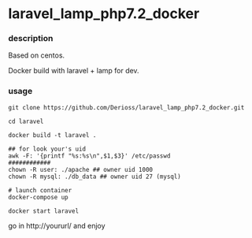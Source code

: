 # laravel_lamp_php7.2_docker

### description

Based on centos.

Docker build with laravel + lamp for dev.

### usage


```
git clone https://github.com/Derioss/laravel_lamp_php7.2_docker.git

```

```
cd laravel
```
```
docker build -t laravel .
```
```
## for look your's uid
awk -F: '{printf "%s:%s\n",$1,$3}' /etc/passwd
############
chown -R user: ./apache ## owner uid 1000
chown -R mysql: ./db_data ## owner uid 27 (mysql)

```
```
# launch container
docker-compose up
```
```
docker start laravel
```




go in http://yoururl/ and enjoy

